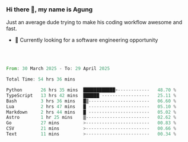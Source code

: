 ### Hi there 👋, my name is Agung
Just an average dude trying to make his coding workflow awesome and fast.

<!--
**agungfir98/agungfir98** is a ✨ _special_ ✨ repository because its `README.md` (this file) appears on your GitHub profile.
-->

- 🔭 Currently looking for a software engineering opportunity
<br/>
<br/>
<!--START_SECTION:waka-->

```rust
From: 30 March 2025 - To: 29 April 2025

Total Time: 54 hrs 36 mins

Python       26 hrs 35 mins  ████████████>------------   48.70 %
TypeScript   13 hrs 42 mins  ██████ ------------------   25.11 %
Bash         3 hrs 36 mins   █▒-----------------------   06.60 %
Lua          2 hrs 47 mins   █ -----------------------   05.10 %
Markdown     2 hrs 44 mins   █ -----------------------   05.02 %
Astro        1 hr 25 mins    ▒------------------------   02.62 %
Go           27 mins         >------------------------   00.83 %
CSV          21 mins         >------------------------   00.66 %
Text         11 mins         >------------------------   00.34 %
```

<!--END_SECTION:waka-->
